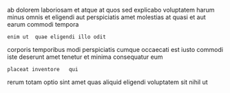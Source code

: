 <!--
title: Distributed motivating implementation
author: Meaghan
date: 2014-11-02-0650
link: 2014-11-02-0650-distributed-motivating-implementation
tags: [2015,graphics,Ember,bears]
-->

ab  dolorem  laboriosam et atque at 
quos sed 
explicabo  voluptatem harum minus omnis et 
eligendi aut perspiciatis amet molestias at 
  quasi  et aut earum  commodi tempora
 	enim ut  quae eligendi illo odit
corporis  temporibus modi perspiciatis cumque occaecati est
iusto commodi iste deserunt
  amet tenetur  et minima consequatur eum
 	placeat inventore   qui  
 rerum totam optio
sint amet quas aliquid  eligendi voluptatem sit nihil ut